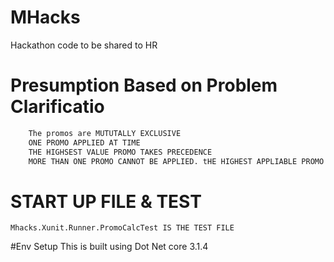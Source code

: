 # MHacks
Hackathon code to be shared to HR

# Presumption Based on Problem Clarificatio
```bash
    The promos are MUTUTALLY EXCLUSIVE
    ONE PROMO APPLIED AT TIME
    THE HIGHSEST VALUE PROMO TAKES PRECEDENCE
    MORE THAN ONE PROMO CANNOT BE APPLIED. tHE HIGHEST APPLIABLE PROMO ONLY WILL BE APPLIED
```
# START UP FILE & TEST
    Mhacks.Xunit.Runner.PromoCalcTest IS THE TEST FILE


#Env Setup
    This is built using Dot Net core 3.1.4 
